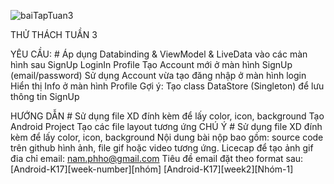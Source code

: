 ![baiTapTuan3](https://user-images.githubusercontent.com/75669379/114899498-3556b280-9e3d-11eb-968c-010955861d04.gif)

THỬ THÁCH TUẦN 3

YÊU CẦU: #
Áp dụng Databinding & ViewModel & LiveData vào các màn hình sau
SignUp
LoginIn
Profile
Tạo Account mới ở màn hình SignUp (email/password)
Sử dụng Account vừa tạo đăng nhập ở màn hình login
Hiển thị Info ở màn hình Profile
Gợi ý:
Tạo class DataStore (Singleton) để lưu thông tin SignUp

HƯỚNG DẪN #
Sử dụng file XD đính kèm để lấy color, icon, background
Tạo Android Project
Tạo các file layout tương ứng
CHÚ Ý #
Sử dụng file XD đính kèm để lấy color, icon, background
Nội dung bài nộp bao gồm:
source code trên github
hình ảnh, file gif hoặc video tương ứng. Licecap để tạo ảnh gif
đia chỉ email: nam.phho@gmail.com
Tiêu đề email đặt theo format sau: [Android-K17][week-number][nhóm]
[Android-K17][week2][Nhóm-1]
